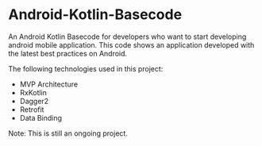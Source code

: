 # Android-Kotlin-Basecode
An Android Kotlin Basecode for developers who want to start developing android mobile application. This code shows an application developed with the latest best practices on Android.

The following technologies used in this project:

- MVP Architecture
- RxKotlin
- Dagger2
- Retrofit
- Data Binding

Note: This is still an ongoing project.

